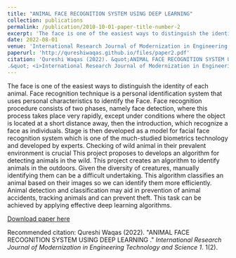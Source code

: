 ```yaml
---
title: "ANIMAL FACE RECOGNITION SYSTEM USING DEEP LEARNING"
collection: publications
permalink: /publication/2010-10-01-paper-title-number-2
excerpt: 'The face is one of the easiest ways to distinguish the identity of each animal. Face recognition technique is a personal identification system that uses personal characteristics to identify the Face. Face recognition procedure consists of two phases, namely face detection, where this process takes place very rapidly, except under conditions where the object is located at a short distance away, then the introduction, which recognize a face as individuals. Stage is then developed as a model for facial face recognition system which is one of the much-studied biometrics technology and developed by experts. Checking of wild animal in their prevalent environment is crucial This project proposes to develops an algorithm for detecting animals in the wild. This project creates an algorithm to identify animals in the outdoors. Given the diversity of creatures, manually identifying them can be a difficult undertaking. This algorithm classifies an animal based on their images so we can identify them more efficiently. Animal detection and classification may aid in prevention of animal accidents, tracking animals and can prevent theft. This task can be achieved by applying effective deep learning algorithms.'
date: 2022-08-01
venue: 'International Research Journal of Modernization in Engineering Technology and Science'
paperurl: 'http://qureshiwaqas.github.io/files/paper2.pdf'
citation: 'Qureshi Waqas (2022). &quot;ANIMAL FACE RECOGNITION SYSTEM USING DEEP LEARNING
.&quot; <i>International Research Journal of Modernization in Engineering Technology and Science  1</i>. 1(2).'
---
```

The face is one of the easiest ways to distinguish the identity of each animal. Face recognition technique is a personal identification system that uses personal characteristics to identify the Face. Face recognition procedure consists of two phases, namely face detection, where this process takes place very rapidly, except under conditions where the object is located at a short distance away, then the introduction, which recognize a face as individuals. Stage is then developed as a model for facial face recognition system which is one of the much-studied biometrics technology and developed by experts. Checking of wild animal in their prevalent environment is crucial This project proposes to develops an algorithm for detecting animals in the wild. This project creates an algorithm to identify animals in the outdoors. Given the diversity of creatures, manually identifying them can be a difficult undertaking. This algorithm classifies an animal based on their images so we can identify them more efficiently. Animal detection and classification may aid in prevention of animal accidents, tracking animals and can prevent theft. This task can be achieved by applying effective deep learning algorithms.

[Download paper here](http://qureshiwaqas.github.io/files/paper2.pdf)

Recommended citation: Qureshi Waqas (2022). "ANIMAL FACE RECOGNITION SYSTEM USING DEEP LEARNING
." <i>International Research Journal of Modernization in Engineering Technology and Science 1</i>. 1(2).
